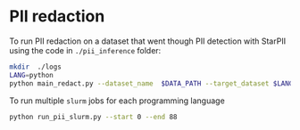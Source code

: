 # PII redaction
To run PII redaction on a dataset that went though PII detection with StarPII using the code in `./pii_inference` folder:
```bash
mkdir  ./logs
LANG=python
python main_redact.py --dataset_name  $DATA_PATH --target_dataset $LANG-no-pii --save_path_disk $LANG-no-pii-local
```

To run multiple `slurm` jobs for each programming language

```bash
python run_pii_slurm.py --start 0 --end 88
```
